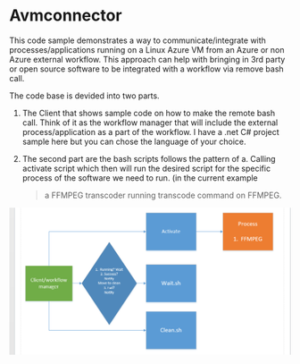 # Avmconnector
This code sample demonstrates a way to communicate/integrate with processes/applications running on a Linux Azure VM from an Azure or non Azure external workflow. This approach can help with bringing in 3rd party or open source software to be integrated with a workflow via remove bash call. 

The code base is devided into two parts.

1.  The Client that shows sample code on how to make the remote bash call.  Think of it as the workflow manager that will 
include the external process/application as a part of the workflow.  I have a .net C# project sample here but you can chose the language of your choice.

2.  The second part are the bash scripts follows the pattern of 
  a.  Calling activate script which then will run the desired script for the specific process of the software we need to run. (in the current example 
    >a FFMPEG transcoder running transcode command on FFMPEG.  

[![N|Solid](https://github.com/lukhand/Avmconnector/blob/master/Diagram.PNG)](https://github.com/lukhand/Avmconnector/blob/master/Diagram.PNG)
